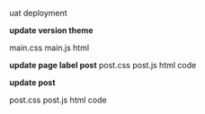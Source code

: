 uat deployment 


**update version theme**

main.css
main.js
html

**update page label post**
post.css
post.js
html code

**update post**

post.css
post.js
html code



